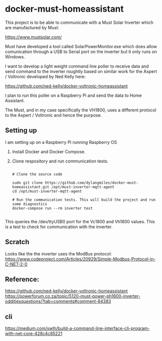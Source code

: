 # docker-must-homeassistant

This project is to be able to communicate with a Must Solar Inverter which are manufactured by Must: 

https://www.mustsolar.com/

Must have developed a tool called SolarPowerMonitor.exe which does allow comunication through a USB to Serial port on the inverter but it only runs on Windows.

I want to develop a light weight command line poller to receive data and send command to the inverter roughtly based on similar work for the Axpert / Voltronic developed by Ned Kelly here:

https://github.com/ned-kelly/docker-voltronic-homeassistant

I plan to run this poller on a Raspberry Pi and send the data to Home Assistant.

The Must, and in my case specifically the VH1800, uses a different protocol to the Axpert / Voltronic and hence the purpose.


## Setting up

I am setting up on a Raspberry Pi running Raspberry OS

1. Install Docker and Docker Compose.

2. Clone respository and run communication tests.
    ```

    # Clone the source code
    
    sudo git clone https://github.com/dylangmiles/docker-must-homeassistant.git /opt/must-inverter-mqtt-agent
    cd /opt/must-inverter-mqtt-agent

    # Run the communication tests. This will build the project and run some diagnostics
    docker-compose run --rm inverter test


    ```


This queries the /dev/ttyUSB0 port for the Vc1800 and Vh1800 values. This is a test to check for communication with the inverter.


## Scratch

Looks like the the inverter uses the ModBus protocol: https://www.codeproject.com/Articles/20929/Simple-Modbus-Protocol-in-C-NET-2-0


## Reference:

https://github.com/ned-kelly/docker-voltronic-homeassistant
https://powerforum.co.za/topic/5120-must-power-ph1800-inverter-odditiesquestions/?tab=comments#comment-84383

## cli
https://medium.com/swlh/build-a-command-line-interface-cli-program-with-net-core-428c4c85221
